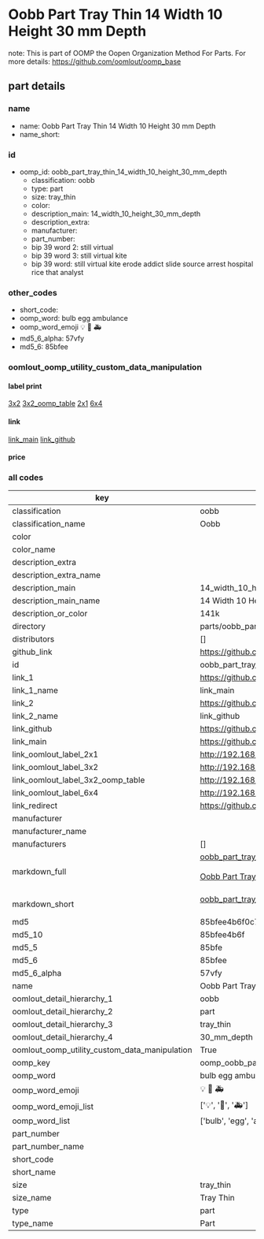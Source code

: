 # Oobb Part Tray Thin 14 Width 10 Height 30 mm Depth  

note: This is part of OOMP the Oopen Organization Method For Parts. For more details: https://github.com/oomlout/oomp_base

##  part details
  







### name
* name: Oobb Part Tray Thin 14 Width 10 Height 30 mm Depth
* name_short: 
### id
* oomp_id: oobb_part_tray_thin_14_width_10_height_30_mm_depth
  * classification: oobb
  * type: part
  * size: tray_thin
  * color: 
  * description_main: 14_width_10_height_30_mm_depth
  * description_extra: 
  * manufacturer: 
  * part_number: 
  * bip 39 word 2: still virtual
  * bip 39 word 3: still virtual kite
  * bip 39 word: still virtual kite erode addict slide source arrest hospital rice that analyst

### other_codes
* short_code: 
* oomp_word: bulb egg ambulance
* oomp_word_emoji :bulb: :egg: :ambulance:
* md5_6_alpha: 57vfy
* md5_6: 85bfee






### oomlout_oomp_utility_custom_data_manipulation
#### label print
[3x2](http://192.168.1.245:1112/?label=oomp%2057vfy)
[3x2_oomp_table](http://192.168.1.108:1112/?label=oomp%2057vfy)
[2x1](http://192.168.1.242:1112/?label=oomp%2057vfy)
[6x4](http://192.168.1.55:1112/?label=oomp%2057vfy)    

#### link

[link_main](https://github.com/oomlout/oomlout_oomp_version_1_messy/tree/main/parts/oobb_part_tray_thin_14_width_10_height_30_mm_depth) [link_github](https://github.com/oomlout/oomlout_oomp_version_1_messy/tree/main/parts/oobb_part_tray_thin_14_width_10_height_30_mm_depth)                             

#### price







### all codes 
| key | value |  
| --- | --- |  
| classification | oobb |  
| classification_name | Oobb |  
| color |  |  
| color_name |  |  
| description_extra |  |  
| description_extra_name |  |  
| description_main | 14_width_10_height_30_mm_depth |  
| description_main_name | 14 Width 10 Height 30 mm Depth |  
| description_or_color | 141k |  
| directory | parts/oobb_part_tray_thin_14_width_10_height_30_mm_depth |  
| distributors | [] |  
| github_link | https://github.com/oomlout/oomlout_oomp_part_src/tree/main/parts/oobb_part_tray_thin_14_width_10_height_30_mm_depth |  
| id | oobb_part_tray_thin_14_width_10_height_30_mm_depth |  
| link_1 | https://github.com/oomlout/oomlout_oomp_version_1_messy/tree/main/parts/oobb_part_tray_thin_14_width_10_height_30_mm_depth |  
| link_1_name | link_main |  
| link_2 | https://github.com/oomlout/oomlout_oomp_version_1_messy/tree/main/parts/oobb_part_tray_thin_14_width_10_height_30_mm_depth |  
| link_2_name | link_github |  
| link_github | https://github.com/oomlout/oomlout_oomp_version_1_messy/tree/main/parts/oobb_part_tray_thin_14_width_10_height_30_mm_depth |  
| link_main | https://github.com/oomlout/oomlout_oomp_version_1_messy/tree/main/parts/oobb_part_tray_thin_14_width_10_height_30_mm_depth |  
| link_oomlout_label_2x1 | http://192.168.1.242:1112/?label=oomp%2057vfy |  
| link_oomlout_label_3x2 | http://192.168.1.245:1112/?label=oomp%2057vfy |  
| link_oomlout_label_3x2_oomp_table | http://192.168.1.108:1112/?label=oomp%2057vfy |  
| link_oomlout_label_6x4 | http://192.168.1.55:1112/?label=oomp%2057vfy |  
| link_redirect | https://github.com/oomlout/oomlout_oomp_version_1_messy/tree/main/parts/oobb_part_tray_thin_14_width_10_height_30_mm_depth |  
| manufacturer |  |  
| manufacturer_name |  |  
| manufacturers | [] |  
| markdown_full | [oobb_part_tray_thin_14_width_10_height_30_mm_depth](none)<br>[](none)<br>[Oobb Part Tray Thin 14 Width 10 Height 30 Mm Depth](none)<br><br> |  
| markdown_short | [oobb_part_tray_thin_14_width_10_height_30_mm_depth](none)<br><br> |  
| md5 | 85bfee4b6f0c7a032e01a4c8f67d1eae |  
| md5_10 | 85bfee4b6f |  
| md5_5 | 85bfe |  
| md5_6 | 85bfee |  
| md5_6_alpha | 57vfy |  
| name | Oobb Part Tray Thin 14 Width 10 Height 30 mm Depth |  
| oomlout_detail_hierarchy_1 | oobb |  
| oomlout_detail_hierarchy_2 | part |  
| oomlout_detail_hierarchy_3 | tray_thin |  
| oomlout_detail_hierarchy_4 | 30_mm_depth |  
| oomlout_oomp_utility_custom_data_manipulation | True |  
| oomp_key | oomp_oobb_part_tray_thin_14_width_10_height_30_mm_depth |  
| oomp_word | bulb egg ambulance |  
| oomp_word_emoji | :bulb: :egg: :ambulance: |  
| oomp_word_emoji_list | [':bulb:', ':egg:', ':ambulance:'] |  
| oomp_word_list | ['bulb', 'egg', 'ambulance'] |  
| part_number |  |  
| part_number_name |  |  
| short_code |  |  
| short_name |  |  
| size | tray_thin |  
| size_name | Tray Thin |  
| type | part |  
| type_name | Part |  
